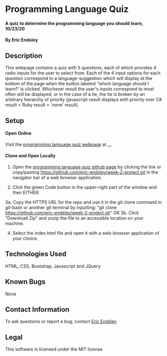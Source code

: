# Programming Language Quiz

#### A quiz to determine the programming language you should learn, 10/23/20

#### By Eric Endsley

## Description

This webpage contains a quiz with 5 questions, each of which provides 4 radio inputs for the user to select from. Each of the 4 input options for each question correspond to a language-suggestion which will display at the bottom of the page when the button labeled "which language should I learn?' is clicked. Whichever result the user's inputs correspond to most often will be displayed, or in the case of a tie, the tie is broken by an arbitrary hierarchy of priority (javascript result displays with priority over C# result > Ruby result > 'none' result).

## Setup

#### Open Online
Visit the [programming language quiz webpage]() at __

#### Clone and Open Locally
 1. Open the [programming language quiz github page](https://github.com/eric-endsley/week-2-project.git) by clicking the link or copy/pasting https://github.com/eric-endsley/week-2-project.git in the navigator bar of a web browser application.

 2. Click the green Code button in the upper-right part of the window and then EITHER:

 3a. Copy the HTTPS URL for the repo and use it in the git clone command in git-bash or another git terminal by inputting: "git clone https://github.com/eric-endsley/week-2-project.git"
 OR
 3b. Click "Download Zip" and unzip the file to an accessible location on your machine.

 4. Select the index.html file and open it with a web-browser application of your choice.

## Technologies Used

HTML, CSS, Bootstrap, Javascript and JQuery

## Known Bugs

None

## Contact Information

To ask questions or report a bug, contact [Eric Endsley](mailto:eric.endsley4@gmail.com)

## Legal

This software is licensed under the MIT license.
